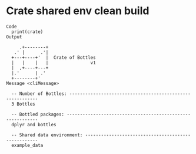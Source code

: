 # Crate shared env clean build

    Code
      print(crate)
    Output
      
         .+--------+
       .' |      .'|
      +---+----+'  |  Crate of Bottles
      |   |    |   |                v1
      |  ,+----+---+ 
      |.'      | .'  
      +--------+'    
    Message <cliMessage>
      
      -- Number of Bottles: ----------------------------------------------------------
      3 Bottles
      
      -- Bottled packages: -----------------------------------------------------------
      dplyr and bottles
      
      -- Shared data environment: ----------------------------------------------------
      example_data

